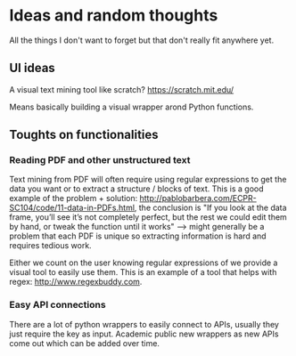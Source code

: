 # Ideas and random thoughts

All the things I don't want to forget but that don't really fit anywhere yet. 



## UI ideas

A visual text mining tool like scratch? https://scratch.mit.edu/

Means basically building a visual wrapper arond Python functions.



## Toughts on functionalities

### Reading PDF and other unstructured text

Text mining from PDF will often require using regular expressions to get the data you want or to extract a structure / blocks of text. This is a good example of the problem + solution: http://pablobarbera.com/ECPR-SC104/code/11-data-in-PDFs.html, the conclusion is "If you look at the data frame, you’ll see it’s not completely perfect, but the rest we could edit them by hand, or tweak the function until it works" --> might generally be a problem that each PDF is unique so extracting information is hard and requires tedious work.

Either we count on the user knowing regular expressions of we provide a visual tool to easily use them. This is an example of a tool that helps with regex: http://www.regexbuddy.com.



### Easy API connections

There are a lot of python wrappers to easily connect to APIs, usually they just require the key as input. Academic public new wrappers as new APIs come out which can be added over time.